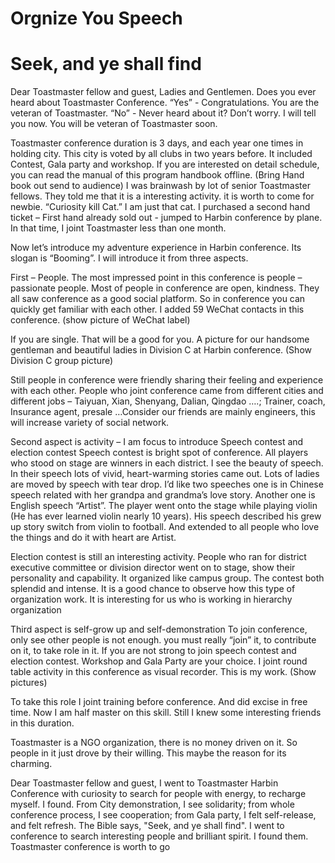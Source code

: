 # Orgnize You Speech
# Seek, and ye shall find
Dear Toastmaster fellow and guest, Ladies and Gentlemen. Does you ever heard about Toastmaster Conference. 
“Yes”  -  Congratulations. You are the veteran of Toastmaster.
“No”   -  Never heard about it? Don’t worry. I will tell you now. You will be veteran of Toastmaster soon.

Toastmaster conference duration is 3 days, and each year one times in holding city. This city is voted by all clubs in two years before. It included Contest, Gala party and workshop. If you are interested on detail schedule, you can read the manual of this program handbook offline. (Bring Hand book out send to audience)
I was brainwash by lot of senior Toastmaster fellows. They told me that it is a interesting activity. it is worth to come for newbie. “Curiosity kill Cat.” I am just that cat. I purchased a second hand ticket – First hand already sold out - jumped to Harbin conference by plane. In that time, I joint Toastmaster less than one month. 

Now let’s introduce my adventure experience in Harbin conference. Its slogan is “Booming”. I will introduce it from three aspects.

First – People.
The most impressed point in this conference is people – passionate people. Most of people in conference are open, kindness. They all saw conference as a good social platform. So in conference you can quickly get familiar with each other. I added 59 WeChat contacts in this conference. (show picture of WeChat label)
 
If you are single. That will be a good for you. A picture for our handsome gentleman and beautiful ladies in Division C at Harbin conference.  (Show Division C group picture)

 
Still people in conference were friendly sharing their feeling and experience with each other. People who joint conference came from different cities and different jobs – Taiyuan, Xian, Shenyang, Dalian, Qingdao ….; Trainer, coach, Insurance agent, presale …Consider our friends are mainly engineers, this will increase variety of social network.  

Second aspect is activity – I am focus to introduce Speech contest and election contest
Speech contest is bright spot of conference. All players who stood on stage are winners in each district. I see the beauty of speech. In their speech lots of vivid, heart-warming stories came out. Lots of ladies are moved by speech with tear drop. I’d like two speeches one is in Chinese speech related with her grandpa and grandma’s love story. Another one is English speech “Artist”. The player went onto the stage while playing violin (He has ever learned violin nearly 10 years). His speech described his grew up story switch from violin to football. And extended to all people who love the things and do it with heart are Artist. 

Election contest is still an interesting activity. People who ran for district executive committee or division director went on to stage, show their personality and capability. It organized like campus group. The contest both splendid and intense. It is a good chance to observe how this type of organization work. It is interesting for us who is working in hierarchy organization 

Third aspect is self-grow up and self-demonstration 
To join conference, only see other people is not enough. you must really “join” it, to contribute on it, to take role in it. If you are not strong to join speech contest and election contest. Workshop and Gala Party are your choice. I joint round table activity in this conference as visual recorder. This is my work. (Show pictures) 

To take this role I joint training before conference. And did excise in free time. Now I am half master on this skill. Still I knew some interesting friends in this duration. 

Toastmaster is a NGO organization, there is no money driven on it. So people in it just drove by their willing. This maybe the reason for its charming.


Dear Toastmaster fellow and guest, I went to Toastmaster Harbin Conference with curiosity to search for people with energy, to recharge myself. I found. From City demonstration, I see solidarity; from whole conference process, I see cooperation; from Gala party, I felt self-release, and felt refresh. The Bible says, "Seek, and ye shall find". I went to conference to search interesting people and brilliant spirit. I found them. Toastmaster conference is worth to go
